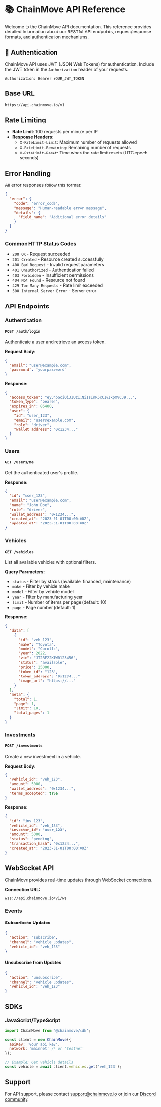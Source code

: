 # 📚 ChainMove API Reference

Welcome to the ChainMove API documentation. This reference provides detailed information about our RESTful API endpoints, request/response formats, and authentication mechanisms.

## 🔐 Authentication

ChainMove API uses JWT (JSON Web Tokens) for authentication. Include the JWT token in the `Authorization` header of your requests.

```http
Authorization: Bearer YOUR_JWT_TOKEN
```

## Base URL

```
https://api.chainmove.io/v1
```

## Rate Limiting

- **Rate Limit**: 100 requests per minute per IP
- **Response Headers**:
  - `X-RateLimit-Limit`: Maximum number of requests allowed
  - `X-RateLimit-Remaining`: Remaining number of requests
  - `X-RateLimit-Reset`: Time when the rate limit resets (UTC epoch seconds)

## Error Handling

All error responses follow this format:

```json
{
  "error": {
    "code": "error_code",
    "message": "Human-readable error message",
    "details": {
      "field_name": "Additional error details"
    }
  }
}
```

### Common HTTP Status Codes

- `200 OK` - Request succeeded
- `201 Created` - Resource created successfully
- `400 Bad Request` - Invalid request parameters
- `401 Unauthorized` - Authentication failed
- `403 Forbidden` - Insufficient permissions
- `404 Not Found` - Resource not found
- `429 Too Many Requests` - Rate limit exceeded
- `500 Internal Server Error` - Server error

## API Endpoints

### Authentication

#### `POST /auth/login`

Authenticate a user and retrieve an access token.

**Request Body:**

```json
{
  "email": "user@example.com",
  "password": "yourpassword"
}
```

**Response:**

```json
{
  "access_token": "eyJhbGciOiJIUzI1NiIsInR5cCI6IkpXVCJ9...",
  "token_type": "bearer",
  "expires_in": 86400,
  "user": {
    "id": "user_123",
    "email": "user@example.com",
    "role": "driver",
    "wallet_address": "0x1234..."
  }
}
```

### Users

#### `GET /users/me`

Get the authenticated user's profile.

**Response:**

```json
{
  "id": "user_123",
  "email": "user@example.com",
  "name": "John Doe",
  "role": "driver",
  "wallet_address": "0x1234...",
  "created_at": "2023-01-01T00:00:00Z",
  "updated_at": "2023-01-01T00:00:00Z"
}
```

### Vehicles

#### `GET /vehicles`

List all available vehicles with optional filters.

**Query Parameters:**
- `status` - Filter by status (available, financed, maintenance)
- `make` - Filter by vehicle make
- `model` - Filter by vehicle model
- `year` - Filter by manufacturing year
- `limit` - Number of items per page (default: 10)
- `page` - Page number (default: 1)

**Response:**

```json
{
  "data": [
    {
      "id": "veh_123",
      "make": "Toyota",
      "model": "Corolla",
      "year": 2022,
      "vin": "JT2BF22K1W0123456",
      "status": "available",
      "price": 25000,
      "token_id": "123",
      "token_address": "0x1234...",
      "image_url": "https://..."
    }
  ],
  "meta": {
    "total": 1,
    "page": 1,
    "limit": 10,
    "total_pages": 1
  }
}
```

### Investments

#### `POST /investments`

Create a new investment in a vehicle.

**Request Body:**

```json
{
  "vehicle_id": "veh_123",
  "amount": 5000,
  "wallet_address": "0x1234...",
  "terms_accepted": true
}
```

**Response:**

```json
{
  "id": "inv_123",
  "vehicle_id": "veh_123",
  "investor_id": "user_123",
  "amount": 5000,
  "status": "pending",
  "transaction_hash": "0x1234...",
  "created_at": "2023-01-01T00:00:00Z"
}
```

## WebSocket API

ChainMove provides real-time updates through WebSocket connections.

**Connection URL:**
```
wss://api.chainmove.io/v1/ws
```

### Events

#### Subscribe to Updates

```json
{
  "action": "subscribe",
  "channel": "vehicle_updates",
  "vehicle_id": "veh_123"
}
```

#### Unsubscribe from Updates

```json
{
  "action": "unsubscribe",
  "channel": "vehicle_updates",
  "vehicle_id": "veh_123"
}
```

## SDKs

### JavaScript/TypeScript

```javascript
import ChainMove from '@chainmove/sdk';

const client = new ChainMove({
  apiKey: 'your_api_key',
  network: 'mainnet' // or 'testnet'
});

// Example: Get vehicle details
const vehicle = await client.vehicles.get('veh_123');
```

## Support

For API support, please contact [support@chainmove.io](mailto:support@chainmove.io) or join our [Discord community](https://discord.gg/your-invite).
